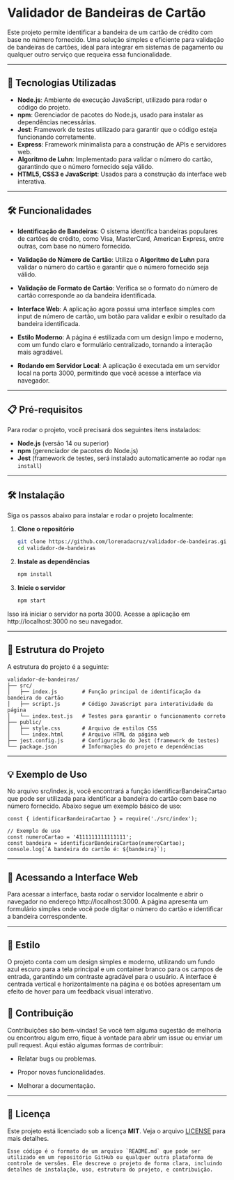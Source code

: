 # Validador de Bandeiras de Cartão

Este projeto permite identificar a bandeira de um cartão de crédito com base no número fornecido. Uma solução simples e eficiente para validação de bandeiras de cartões, ideal para integrar em sistemas de pagamento ou qualquer outro serviço que requeira essa funcionalidade.

---

## 🚀 Tecnologias Utilizadas

- **Node.js**: Ambiente de execução JavaScript, utilizado para rodar o código do projeto.
- **npm**: Gerenciador de pacotes do Node.js, usado para instalar as dependências necessárias.
- **Jest**: Framework de testes utilizado para garantir que o código esteja funcionando corretamente.
- **Express**: Framework minimalista para a construção de APIs e servidores web.
- **Algoritmo de Luhn**: Implementado para validar o número do cartão, garantindo que o número fornecido seja válido.
- **HTML5, CSS3 e JavaScript**: Usados para a construção da interface web interativa.

---

## 🛠️ Funcionalidades

- **Identificação de Bandeiras**: O sistema identifica bandeiras populares de cartões de crédito, como Visa, MasterCard, American Express, entre outras, com base no número fornecido.
  
- **Validação do Número de Cartão**: Utiliza o **Algoritmo de Luhn** para validar o número do cartão e garantir que o número fornecido seja válido.
  
- **Validação de Formato de Cartão**: Verifica se o formato do número de cartão corresponde ao da bandeira identificada.

- **Interface Web**: A aplicação agora possui uma interface simples com input de número de cartão, um botão para validar e exibir o resultado da bandeira identificada.

- **Estilo Moderno**: A página é estilizada com um design limpo e moderno, com um fundo claro e formulário centralizado, tornando a interação mais agradável.

- **Rodando em Servidor Local**: A aplicação é executada em um servidor local na porta 3000, permitindo que você acesse a interface via navegador.

---

## 📋 Pré-requisitos

Para rodar o projeto, você precisará dos seguintes itens instalados:

- **Node.js** (versão 14 ou superior)
- **npm** (gerenciador de pacotes do Node.js)
- **Jest** (framework de testes, será instalado automaticamente ao rodar `npm install`)

---

## 🛠️ Instalação

Siga os passos abaixo para instalar e rodar o projeto localmente:

1. **Clone o repositório**

   ```bash
   git clone https://github.com/lorenadacruz/validador-de-bandeiras.git
   cd validador-de-bandeiras

2. **Instale as dependências**

    ```bash
    npm install

3. **Inicie o servidor**

    ```bash
    npm start

Isso irá iniciar o servidor na porta 3000. Acesse a aplicação em http://localhost:3000 no seu navegador.

---

## 📂 Estrutura do Projeto

A estrutura do projeto é a seguinte:

    
    validador-de-bandeiras/
    ├── src/
    │   ├── index.js        # Função principal de identificação da bandeira do cartão
    │   ├── script.js       # Código JavaScript para interatividade da página
    │   └── index.test.js   # Testes para garantir o funcionamento correto
    ├── public/
    │   ├── style.css       # Arquivo de estilos CSS
    │   └── index.html      # Arquivo HTML da página web
    ├── jest.config.js      # Configuração do Jest (framework de testes)
    └── package.json        # Informações do projeto e dependências


---

## 💡 Exemplo de Uso

No arquivo src/index.js, você encontrará a função identificarBandeiraCartao que pode ser utilizada para identificar a bandeira do cartão com base no número fornecido. Abaixo segue um exemplo básico de uso:

    const { identificarBandeiraCartao } = require('./src/index');

    // Exemplo de uso
    const numeroCartao = '4111111111111111';
    const bandeira = identificarBandeiraCartao(numeroCartao);
    console.log(`A bandeira do cartão é: ${bandeira}`);

---

## 📱 Acessando a Interface Web

Para acessar a interface, basta rodar o servidor localmente e abrir o navegador no endereço http://localhost:3000. A página apresenta um formulário simples onde você pode digitar o número do cartão e identificar a bandeira correspondente.

---

## 🎨 Estilo

O projeto conta com um design simples e moderno, utilizando um fundo azul escuro para a tela principal e um container branco para os campos de entrada, garantindo um contraste agradável para o usuário. A interface é centrada vertical e horizontalmente na página e os botões apresentam um efeito de hover para um feedback visual interativo.

## 🤝 Contribuição

Contribuições são bem-vindas! Se você tem alguma sugestão de melhoria ou encontrou algum erro, fique à vontade para abrir um issue ou enviar um pull request. Aqui estão algumas formas de contribuir:

- Relatar bugs ou problemas.

- Propor novas funcionalidades.

- Melhorar a documentação.

---

## 📜 Licença

Este projeto está licenciado sob a licença **MIT**. Veja o arquivo [LICENSE](./LICENSE) para mais detalhes.


    Esse código é o formato de um arquivo `README.md` que pode ser utilizado em um repositório GitHub ou qualquer outra plataforma de controle de versões. Ele descreve o projeto de forma clara, incluindo detalhes de instalação, uso, estrutura do projeto, e contribuição.
